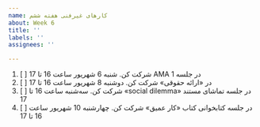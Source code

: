 ```yaml
---
name: کارهای غیرفنی هفته ششم
about: Week 6
title: ''
labels: ''
assignees: ''

---
```


1. [ ] <span  dir="rtl" align='right'> در جلسه AMA 1 شرکت کن. شنبه 6 شهریور ساعت 16 تا 17  </span> 
2. [ ] <span  dir="rtl" align='right'> در «ارائه حقوقی» شرکت کن. دوشنبه 8 شهریور ساعت 16 تا 17 </span>
3. [ ] <span  dir="rtl" align='right'> در جلسه تماشای مستند «social dilemma» شرکت کن. سه‌شنبه ساعت 16 تا 17 </span>
4. [ ] <span  dir="rtl" align='right'> در جلسه کتابخوانی کتاب «کار عمیق» شرکت کن. چهارشنبه 10 شهریور ساعت 16 تا 17 </span>
